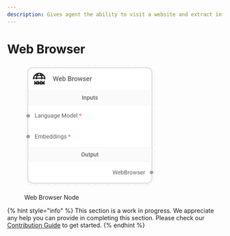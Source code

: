 ```yaml
---
description: Gives agent the ability to visit a website and extract information.
---
```


# Web Browser

<figure><img src="../../../.gitbook/assets/image--12---1---1-.png" alt="" width="309"><figcaption><p>Web Browser Node</p></figcaption></figure>

{% hint style="info" %}
This section is a work in progress. We appreciate any help you can provide in completing this section. Please check our [Contribution Guide](../../../contributing/) to get started.
{% endhint %}
